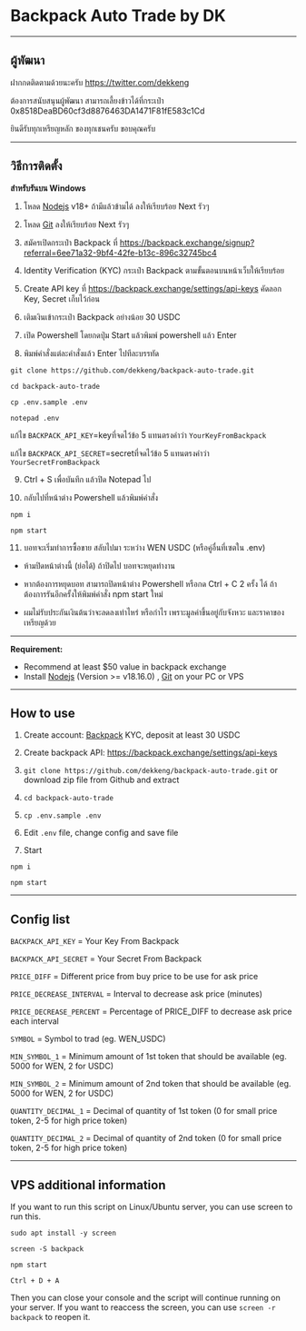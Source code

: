 # Backpack Auto Trade by DK

----------------------------
ผู้พัฒนา
----------------------------

ฝากกดติดตามด้วยนะครับ https://twitter.com/dekkeng

ต้องการสนับสนุนผู้พัฒนา สามารถเลี้ยงข้าวได้ที่กระเป๋า 0x8518DeaBD60cf3d8876463DA1471F81fE583c1Cd

ยินดีรับทุกเหรียญหลัก ของทุกเชนครับ ขอบคุณครับ

----------------------------
วิธีการติดตั้ง
----------------------------

**สำหรับรันบน Windows**

1. โหลด [Nodejs](https://nodejs.org/en/download/) v18+ ถ้ามีแล้วข้ามได้ ลงให้เรียบร้อย Next รัวๆ

2. โหลด [Git](https://git-scm.com/downloads) ลงให้เรียบร้อย Next รัวๆ

3. สมัครเปิดกระเป๋า Backpack ที่ https://backpack.exchange/signup?referral=6ee71a32-9bf4-42fe-b13c-896c32745bc4

4. Identity Verification (KYC) กระเป๋า Backpack ตามขั้นตอนบนหน้าเว็บให้เรียบร้อย

5. Create API key ที่ https://backpack.exchange/settings/api-keys คัดลอก Key, Secret เก็บไว้ก่อน

6. เติมเงินเข้ากระเป๋า Backpack อย่างน้อย 30 USDC

7. เปิด Powershell โดยกดปุ่ม Start แล้วพิมพ์ powershell แล้ว Enter

8. พิมพ์คำสั่งแต่ละคำสั่งแล้ว Enter ไปทีละบรรทัด

```git clone https://github.com/dekkeng/backpack-auto-trade.git```

```cd backpack-auto-trade```

```cp .env.sample .env```

```notepad .env```

แก้ไข ```BACKPACK_API_KEY```=keyที่จดไว้ข้อ 5 แทนตรงคำว่า ```YourKeyFromBackpack```

แก้ไข ```BACKPACK_API_SECRET```=secretที่จดไว้ข้อ 5 แทนตรงคำว่า ```YourSecretFromBackpack```

9. Ctrl + S เพื่อบันทึก แล้วปิด Notepad ไป

10. กลับไปที่หน้าต่าง Powershell แล้วพิมพ์คำสั่ง

```npm i```

```npm start```

11. บอทจะเริ่มทำการซื้อขาย สลับไปมา ระหว่าง WEN USDC (หรือคู่อื่นที่เซตใน .env)

* ห้ามปิดหน้าต่างนี้ (ย่อได้) ถ้าปิดไป บอทจะหยุดทำงาน

* หากต้องการหยุดบอท สามารถปิดหน้าต่าง Powershell หรือกด Ctrl + C 2 ครั้ง ได้ ถ้าต้องการรันอีกครั้งให้พิมพ์คำสั่ง npm start ใหม่

* ผมไม่รับประกันเงินต้นว่าจะลดลงเท่าไหร่ หรือกำไร เพราะมูลค่าขึ้นอยู่กับจังหวะ และราคาของเหรียญด้วย

----------------------------

**Requirement:**
- Recommend at least $50 value in backpack exchange
- Install [Nodejs](https://nodejs.org/en/download/) (Version >= v18.16.0) , [Git](https://git-scm.com/downloads) on your PC or VPS

----------------------------
How to use
----------------------------
1. Create account: [Backpack](https://backpack.exchange/refer/6ee71a32-9bf4-42fe-b13c-896c32745bc4) KYC, deposit at least 30 USDC

2. Create backpack API: https://backpack.exchange/settings/api-keys

3. ```git clone https://github.com/dekkeng/backpack-auto-trade.git``` or download zip file from Github and extract

4. ```cd backpack-auto-trade```

5. ```cp .env.sample .env```

6. Edit ```.env``` file, change config and save file

7. Start

```
npm i
```
```
npm start
```

----------------------------
Config list
----------------------------

```BACKPACK_API_KEY```          = Your Key From Backpack

```BACKPACK_API_SECRET```       = Your Secret From Backpack

```PRICE_DIFF```                = Different price from buy price to be use for ask price

```PRICE_DECREASE_INTERVAL```   = Interval to decrease ask price (minutes)

```PRICE_DECREASE_PERCENT```    = Percentage of PRICE_DIFF to decrease ask price each interval

```SYMBOL```                    = Symbol to trad (eg. WEN_USDC)

```MIN_SYMBOL_1```              = Minimum amount of 1st token that should be available (eg. 5000 for WEN, 2 for USDC)

```MIN_SYMBOL_2```              = Minimum amount of 2nd token that should be available (eg. 5000 for WEN, 2 for USDC)

```QUANTITY_DECIMAL_1```        = Decimal of quantity of 1st token (0 for small price token, 2-5 for high price token)

```QUANTITY_DECIMAL_2```        = Decimal of quantity of 2nd token (0 for small price token, 2-5 for high price token)

----------------------------
VPS additional information
----------------------------
If you want to run this script on Linux/Ubuntu server, you can use screen to run this.

```
sudo apt install -y screen
```

```
screen -S backpack
```

```
npm start
```

```
Ctrl + D + A
```
Then you can close your console and the script will continue running on your server. If you want to reaccess the screen, you can use ```screen -r backpack``` to reopen it.
